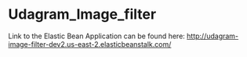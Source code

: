 # Udagram_Image_filter

Link to the Elastic Bean Application can be found here: http://udagram-image-filter-dev2.us-east-2.elasticbeanstalk.com/